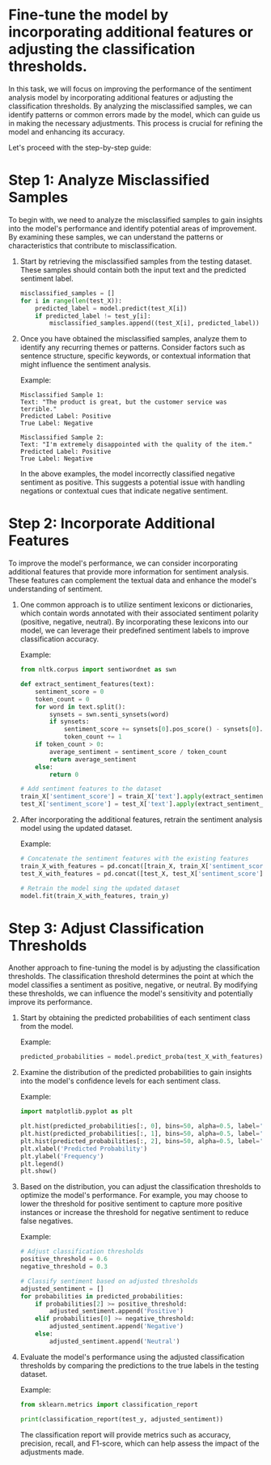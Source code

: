 
# Fine-tune the model by incorporating additional features or adjusting the classification thresholds.

In this task, we will focus on improving the performance of the sentiment analysis model by incorporating additional features or adjusting the classification thresholds. By analyzing the misclassified samples, we can identify patterns or common errors made by the model, which can guide us in making the necessary adjustments. This process is crucial for refining the model and enhancing its accuracy.

Let's proceed with the step-by-step guide:

# Step 1: Analyze Misclassified Samples

To begin with, we need to analyze the misclassified samples to gain insights into the model's performance and identify potential areas of improvement. By examining these samples, we can understand the patterns or characteristics that contribute to misclassification.

1. Start by retrieving the misclassified samples from the testing dataset. These samples should contain both the input text and the predicted sentiment label.

   ```python
   misclassified_samples = []
   for i in range(len(test_X)):
       predicted_label = model.predict(test_X[i])
       if predicted_label != test_y[i]:
           misclassified_samples.append((test_X[i], predicted_label))
   ```

2. Once you have obtained the misclassified samples, analyze them to identify any recurring themes or patterns. Consider factors such as sentence structure, specific keywords, or contextual information that might influence the sentiment analysis.

   Example:
   ```
   Misclassified Sample 1:
   Text: "The product is great, but the customer service was terrible."
   Predicted Label: Positive
   True Label: Negative

   Misclassified Sample 2:
   Text: "I'm extremely disappointed with the quality of the item."
   Predicted Label: Positive
   True Label: Negative
   ```

   In the above examples, the model incorrectly classified negative sentiment as positive. This suggests a potential issue with handling negations or contextual cues that indicate negative sentiment.

# Step 2: Incorporate Additional Features

To improve the model's performance, we can consider incorporating additional features that provide more information for sentiment analysis. These features can complement the textual data and enhance the model's understanding of sentiment.

1. One common approach is to utilize sentiment lexicons or dictionaries, which contain words annotated with their associated sentiment polarity (positive, negative, neutral). By incorporating these lexicons into our model, we can leverage their predefined sentiment labels to improve classification accuracy.

   Example:
   ```python
   from nltk.corpus import sentiwordnet as swn

   def extract_sentiment_features(text):
       sentiment_score = 0
       token_count = 0
       for word in text.split():
           synsets = swn.senti_synsets(word)
           if synsets:
               sentiment_score += synsets[0].pos_score() - synsets[0].neg_score()
               token_count += 1
       if token_count > 0:
           average_sentiment = sentiment_score / token_count
           return average_sentiment
       else:
           return 0

   # Add sentiment features to the dataset
   train_X['sentiment_score'] = train_X['text'].apply(extract_sentiment_features)
   test_X['sentiment_score'] = test_X['text'].apply(extract_sentiment_features)
   ```

2. After incorporating the additional features, retrain the sentiment analysis model using the updated dataset.

   Example:
   ```python
   # Concatenate the sentiment features with the existing features
   train_X_with_features = pd.concat([train_X, train_X['sentiment_score']], axis=1)
   test_X_with_features = pd.concat([test_X, test_X['sentiment_score']], axis=1)

   # Retrain the model sing the updated dataset
   model.fit(train_X_with_features, train_y)
   ```

# Step 3: Adjust Classification Thresholds

Another approach to fine-tuning the model is by adjusting the classification thresholds. The classification threshold determines the point at which the model classifies a sentiment as positive, negative, or neutral. By modifying these thresholds, we can influence the model's sensitivity and potentially improve its performance.

1. Start by obtaining the predicted probabilities of each sentiment class from the model.

   Example:
   ```python
   predicted_probabilities = model.predict_proba(test_X_with_features)
   ```

2. Examine the distribution of the predicted probabilities to gain insights into the model's confidence levels for each sentiment class.

   Example:
   ```python
   import matplotlib.pyplot as plt

   plt.hist(predicted_probabilities[:, 0], bins=50, alpha=0.5, label='Negative')
   plt.hist(predicted_probabilities[:, 1], bins=50, alpha=0.5, label='Neutral')
   plt.hist(predicted_probabilities[:, 2], bins=50, alpha=0.5, label='Positive')
   plt.xlabel('Predicted Probability')
   plt.ylabel('Frequency')
   plt.legend()
   plt.show()
   ```

3. Based on the distribution, you can adjust the classification thresholds to optimize the model's performance. For example, you may choose to lower the threshold for positive sentiment to capture more positive instances or increase the threshold for negative sentiment to reduce false negatives.

   Example:
   ```python
   # Adjust classification thresholds
   positive_threshold = 0.6
   negative_threshold = 0.3

   # Classify sentiment based on adjusted thresholds
   adjusted_sentiment = []
   for probabilities in predicted_probabilities:
       if probabilities[2] >= positive_threshold:
           adjusted_sentiment.append('Positive')
       elif probabilities[0] >= negative_threshold:
           adjusted_sentiment.append('Negative')
       else:
           adjusted_sentiment.append('Neutral')
   ```

4. Evaluate the model's performance using the adjusted classification thresholds by comparing the predictions to the true labels in the testing dataset.

   Example:
   ```python
   from sklearn.metrics import classification_report

   print(classification_report(test_y, adjusted_sentiment))
   ```

   The classification report will provide metrics such as accuracy, precision, recall, and F1-score, which can help assess the impact of the adjustments made.

